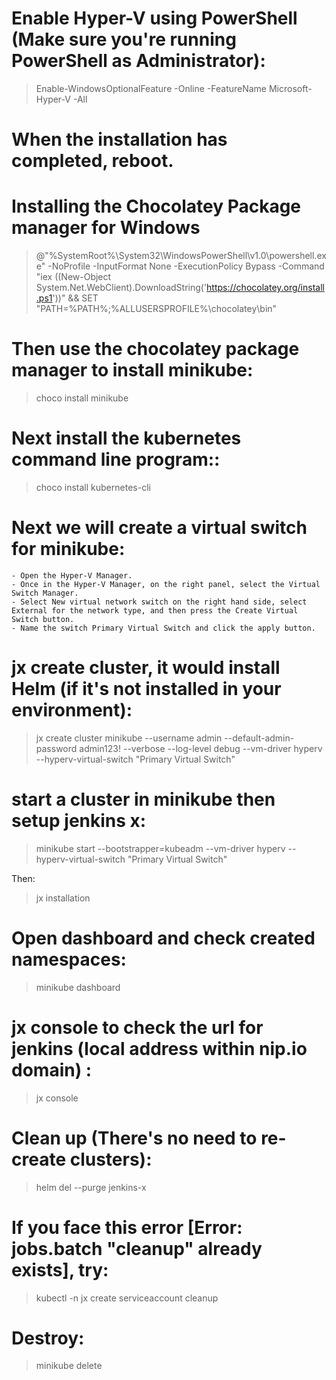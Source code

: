 # Enable Hyper-V using PowerShell (Make sure you're running PowerShell as Administrator):

> Enable-WindowsOptionalFeature -Online -FeatureName Microsoft-Hyper-V -All

# When the installation has completed, reboot.

# Installing the Chocolatey Package manager for Windows
> @"%SystemRoot%\System32\WindowsPowerShell\v1.0\powershell.exe" -NoProfile -InputFormat None -ExecutionPolicy Bypass -Command "iex ((New-Object System.Net.WebClient).DownloadString('https://chocolatey.org/install.ps1'))" && SET "PATH=%PATH%;%ALLUSERSPROFILE%\chocolatey\bin"

# Then use the chocolatey package manager to install minikube:
> choco install minikube

# Next install the kubernetes command line program::
> choco install kubernetes-cli

# Next we will create a virtual switch for minikube:
	- Open the Hyper-V Manager.
	- Once in the Hyper-V Manager, on the right panel, select the Virtual Switch Manager.
	- Select New virtual network switch on the right hand side, select External for the network type, and then press the Create Virtual Switch button.
	- Name the switch Primary Virtual Switch and click the apply button.

# jx create cluster, it would install Helm (if it's not installed in your environment):
> jx create cluster minikube --username admin --default-admin-password admin123! --verbose --log-level debug --vm-driver hyperv --hyperv-virtual-switch "Primary Virtual Switch"

# start a cluster in minikube then setup jenkins x:
> minikube start --bootstrapper=kubeadm  --vm-driver hyperv --hyperv-virtual-switch "Primary Virtual Switch"

Then:

> jx installation

# Open dashboard and check created namespaces: 
> minikube dashboard

# jx console to check the url for jenkins (local address within nip.io domain) :
> jx console 

# Clean up (There's no need to re-create clusters):
> helm del --purge jenkins-x

# If you face this error [Error: jobs.batch "cleanup" already exists], try:
> kubectl -n jx create serviceaccount  cleanup

# Destroy:
> minikube delete

